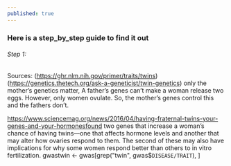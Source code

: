 ```yaml
---
published: true
---
```

### Here is a step_by_step guide to find it out


###### Step 1:
Sources: (https://ghr.nlm.nih.gov/primer/traits/twins)
		 (https://genetics.thetech.org/ask-a-geneticist/twin-genetics)
only the mother’s genetics matter,
A father’s genes can’t make a woman release two eggs.
However, only women ovulate. So, the mother’s genes control this and the fathers don’t.


https://www.sciencemag.org/news/2016/04/having-fraternal-twins-your-genes-and-your-hormonesfound two genes that increase a woman’s chance of having twins—one that affects hormone levels and another that may alter how ovaries respond to them. The second of these may also have implications for why some women respond better than others to in vitro fertilization.
gwastwin <- gwas[grep("twin", gwas$`DISEASE/TRAIT`), ]
